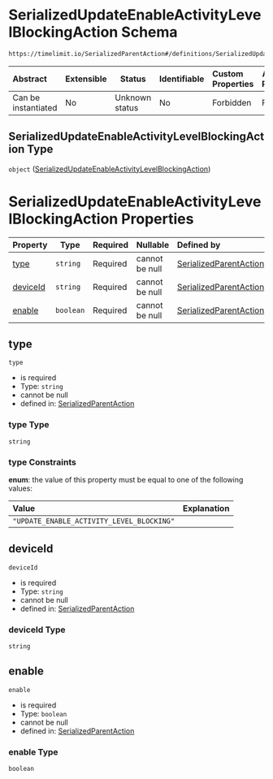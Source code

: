 # SerializedUpdateEnableActivityLevelBlockingAction Schema

```txt
https://timelimit.io/SerializedParentAction#/definitions/SerializedUpdateEnableActivityLevelBlockingAction
```




| Abstract            | Extensible | Status         | Identifiable | Custom Properties | Additional Properties | Access Restrictions | Defined In                                                                                        |
| :------------------ | ---------- | -------------- | ------------ | :---------------- | --------------------- | ------------------- | ------------------------------------------------------------------------------------------------- |
| Can be instantiated | No         | Unknown status | No           | Forbidden         | Forbidden             | none                | [SerializedParentAction.schema.json\*](SerializedParentAction.schema.json "open original schema") |

## SerializedUpdateEnableActivityLevelBlockingAction Type

`object` ([SerializedUpdateEnableActivityLevelBlockingAction](serializedparentaction-definitions-serializedupdateenableactivitylevelblockingaction.md))

# SerializedUpdateEnableActivityLevelBlockingAction Properties

| Property              | Type      | Required | Nullable       | Defined by                                                                                                                                                                                                                                                                  |
| :-------------------- | --------- | -------- | -------------- | :-------------------------------------------------------------------------------------------------------------------------------------------------------------------------------------------------------------------------------------------------------------------------- |
| [type](#type)         | `string`  | Required | cannot be null | [SerializedParentAction](serializedparentaction-definitions-serializedupdateenableactivitylevelblockingaction-properties-type.md "https&#x3A;//timelimit.io/SerializedParentAction#/definitions/SerializedUpdateEnableActivityLevelBlockingAction/properties/type")         |
| [deviceId](#deviceId) | `string`  | Required | cannot be null | [SerializedParentAction](serializedparentaction-definitions-serializedupdateenableactivitylevelblockingaction-properties-deviceid.md "https&#x3A;//timelimit.io/SerializedParentAction#/definitions/SerializedUpdateEnableActivityLevelBlockingAction/properties/deviceId") |
| [enable](#enable)     | `boolean` | Required | cannot be null | [SerializedParentAction](serializedparentaction-definitions-serializedupdateenableactivitylevelblockingaction-properties-enable.md "https&#x3A;//timelimit.io/SerializedParentAction#/definitions/SerializedUpdateEnableActivityLevelBlockingAction/properties/enable")     |

## type




`type`

-   is required
-   Type: `string`
-   cannot be null
-   defined in: [SerializedParentAction](serializedparentaction-definitions-serializedupdateenableactivitylevelblockingaction-properties-type.md "https&#x3A;//timelimit.io/SerializedParentAction#/definitions/SerializedUpdateEnableActivityLevelBlockingAction/properties/type")

### type Type

`string`

### type Constraints

**enum**: the value of this property must be equal to one of the following values:

| Value                                     | Explanation |
| :---------------------------------------- | ----------- |
| `"UPDATE_ENABLE_ACTIVITY_LEVEL_BLOCKING"` |             |

## deviceId




`deviceId`

-   is required
-   Type: `string`
-   cannot be null
-   defined in: [SerializedParentAction](serializedparentaction-definitions-serializedupdateenableactivitylevelblockingaction-properties-deviceid.md "https&#x3A;//timelimit.io/SerializedParentAction#/definitions/SerializedUpdateEnableActivityLevelBlockingAction/properties/deviceId")

### deviceId Type

`string`

## enable




`enable`

-   is required
-   Type: `boolean`
-   cannot be null
-   defined in: [SerializedParentAction](serializedparentaction-definitions-serializedupdateenableactivitylevelblockingaction-properties-enable.md "https&#x3A;//timelimit.io/SerializedParentAction#/definitions/SerializedUpdateEnableActivityLevelBlockingAction/properties/enable")

### enable Type

`boolean`
